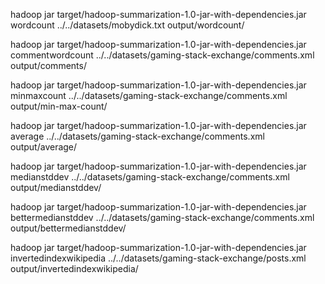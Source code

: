 hadoop jar target/hadoop-summarization-1.0-jar-with-dependencies.jar wordcount ../../datasets/mobydick.txt output/wordcount/

hadoop jar target/hadoop-summarization-1.0-jar-with-dependencies.jar commentwordcount ../../datasets/gaming-stack-exchange/comments.xml output/comments/

hadoop jar target/hadoop-summarization-1.0-jar-with-dependencies.jar minmaxcount ../../datasets/gaming-stack-exchange/comments.xml output/min-max-count/

hadoop jar target/hadoop-summarization-1.0-jar-with-dependencies.jar average ../../datasets/gaming-stack-exchange/comments.xml output/average/

hadoop jar target/hadoop-summarization-1.0-jar-with-dependencies.jar medianstddev ../../datasets/gaming-stack-exchange/comments.xml output/medianstddev/

hadoop jar target/hadoop-summarization-1.0-jar-with-dependencies.jar bettermedianstddev ../../datasets/gaming-stack-exchange/comments.xml output/bettermedianstddev/

hadoop jar target/hadoop-summarization-1.0-jar-with-dependencies.jar invertedindexwikipedia ../../datasets/gaming-stack-exchange/posts.xml output/invertedindexwikipedia/
